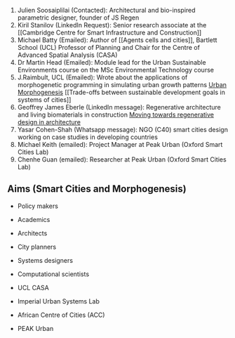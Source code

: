 1. Julien Soosaiplilai (Contacted): Architectural and bio-inspired parametric designer, founder of JS Regen
2. Kiril Stanilov (LinkedIn Request): Senior research associate at the [[Cambridge Centre for Smart Infrastructure and Construction]]
3. Michael Batty (Emailed): Author of [[Agents cells and cities]], Bartlett School (UCL) Professor of Planning and Chair for the Centre of Advanced Spatial Analysis (CASA)
4. Dr Martin Head (Emailed): Module lead for the Urban Sustainable Environments course on the MSc Environmental Technology course
5. J.Raimbult, UCL (Emailed): Wrote about the applications of morphogenetic programming in simulating urban growth patterns [Urban Morphogenesis](https://shs.hal.science/halshs-03819322/file/TQGDebates2019_Fractals_Raimbault.pdf) [[Trade-offs between sustainable development goals in systems of cities]]
6. Geoffrey James Eberle (LinkedIn message): Regenerative architecture and living biomaterials in construction [Moving towards regenerative design in architecture](https://www.youtube.com/watch?v=BAvC1uEV4tI)
7. Yasar Cohen-Shah (Whatsapp message): NGO (C40) smart cities design working on case studies in developing countries
8. Michael Keith (emailed): Project Manager at Peak Urban (Oxford Smart Cities Lab)
9. Chenhe Guan (emailed): Researcher at Peak Urban (Oxford Smart Cities Lab)

## Aims (Smart Cities and Morphogenesis)

- Policy makers
- Academics
- Architects
- City planners
- Systems designers
- Computational scientists

- UCL CASA
- Imperial Urban Systems Lab
- African Centre of Cities (ACC)
- PEAK Urban
